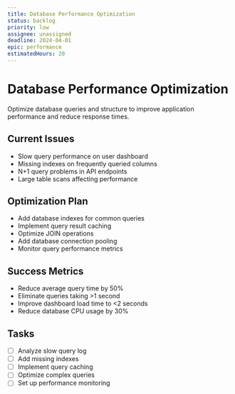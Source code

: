 ```yaml
---
title: Database Performance Optimization
status: backlog
priority: low
assignee: unassigned
deadline: 2024-04-01
epic: performance
estimatedHours: 20
---
```


# Database Performance Optimization

Optimize database queries and structure to improve application performance and reduce response times.

## Current Issues
- Slow query performance on user dashboard
- Missing indexes on frequently queried columns
- N+1 query problems in API endpoints
- Large table scans affecting performance

## Optimization Plan
- Add database indexes for common queries
- Implement query result caching
- Optimize JOIN operations
- Add database connection pooling
- Monitor query performance metrics

## Success Metrics
- Reduce average query time by 50%
- Eliminate queries taking >1 second
- Improve dashboard load time to <2 seconds
- Reduce database CPU usage by 30%

## Tasks
- [ ] Analyze slow query log
- [ ] Add missing indexes
- [ ] Implement query caching
- [ ] Optimize complex queries
- [ ] Set up performance monitoring
